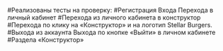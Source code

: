 #Реализованы тесты на проверку:
#Регистрация Входа Перехода в личный кабинет 
#Перехода из личного кабинета в конструктор 
#Перехода по клику на «Конструктор» и на логотип Stellar Burgers. 
#Выхода из аккаунта Выхода по кнопке «Выйти» в личном кабинете 
#Раздела «Конструктор»